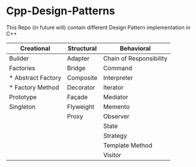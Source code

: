 # Cpp-Design-Patterns
This Repo (in future will) contain different Design Pattern implementation in C++

 
| Creational         | Structural   | Behavioral                  |
|--------------------|--------------|-----------------------------|
| Builder            | Adapter      | Chain of Responsibility     |
| Factories          | Bridge       | Command                     |
| * Abstract Factory | Composite    | Interpreter                 |
| * Factory Method   | Decorator    | Iterator                    |
| Prototype          | Façade       | Mediator                    |
| Singleton          | Flyweight    | Memento                     |
|                    | Proxy        | Observer                    |
|                    |              | State                       |
|                    |              | Strategy                    |
|                    |              | Template Method             |
|                    |              | Visitor                     |

